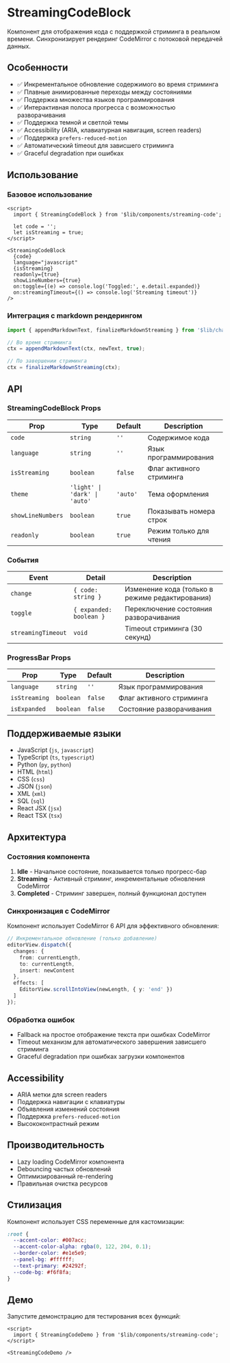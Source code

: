 # StreamingCodeBlock

Компонент для отображения кода с поддержкой стриминга в реальном времени. Синхронизирует рендеринг CodeMirror с потоковой передачей данных.

## Особенности

- ✅ Инкрементальное обновление содержимого во время стриминга
- ✅ Плавные анимированные переходы между состояниями
- ✅ Поддержка множества языков программирования
- ✅ Интерактивная полоса прогресса с возможностью разворачивания
- ✅ Поддержка темной и светлой темы
- ✅ Accessibility (ARIA, клавиатурная навигация, screen readers)
- ✅ Поддержка `prefers-reduced-motion`
- ✅ Автоматический timeout для зависшего стриминга
- ✅ Graceful degradation при ошибках

## Использование

### Базовое использование

```svelte
<script>
  import { StreamingCodeBlock } from '$lib/components/streaming-code';
  
  let code = '';
  let isStreaming = true;
</script>

<StreamingCodeBlock
  {code}
  language="javascript"
  {isStreaming}
  readonly={true}
  showLineNumbers={true}
  on:toggle={(e) => console.log('Toggled:', e.detail.expanded)}
  on:streamingTimeout={() => console.log('Streaming timeout')}
/>
```

### Интеграция с markdown рендерингом

```typescript
import { appendMarkdownText, finalizeMarkdownStreaming } from '$lib/chat/stream/markdown_block';

// Во время стриминга
ctx = appendMarkdownText(ctx, newText, true);

// По завершении стриминга
ctx = finalizeMarkdownStreaming(ctx);
```

## API

### StreamingCodeBlock Props

| Prop | Type | Default | Description |
|------|------|---------|-------------|
| `code` | `string` | `''` | Содержимое кода |
| `language` | `string` | `''` | Язык программирования |
| `isStreaming` | `boolean` | `false` | Флаг активного стриминга |
| `theme` | `'light' \| 'dark' \| 'auto'` | `'auto'` | Тема оформления |
| `showLineNumbers` | `boolean` | `true` | Показывать номера строк |
| `readonly` | `boolean` | `true` | Режим только для чтения |

### События

| Event | Detail | Description |
|-------|--------|-------------|
| `change` | `{ code: string }` | Изменение кода (только в режиме редактирования) |
| `toggle` | `{ expanded: boolean }` | Переключение состояния разворачивания |
| `streamingTimeout` | `void` | Timeout стриминга (30 секунд) |

### ProgressBar Props

| Prop | Type | Default | Description |
|------|------|---------|-------------|
| `language` | `string` | `''` | Язык программирования |
| `isStreaming` | `boolean` | `false` | Флаг активного стриминга |
| `isExpanded` | `boolean` | `false` | Состояние разворачивания |

## Поддерживаемые языки

- JavaScript (`js`, `javascript`)
- TypeScript (`ts`, `typescript`)
- Python (`py`, `python`)
- HTML (`html`)
- CSS (`css`)
- JSON (`json`)
- XML (`xml`)
- SQL (`sql`)
- React JSX (`jsx`)
- React TSX (`tsx`)

## Архитектура

### Состояния компонента

1. **Idle** - Начальное состояние, показывается только прогресс-бар
2. **Streaming** - Активный стриминг, инкрементальные обновления CodeMirror
3. **Completed** - Стриминг завершен, полный функционал доступен

### Синхронизация с CodeMirror

Компонент использует CodeMirror 6 API для эффективного обновления:

```typescript
// Инкрементальное обновление (только добавление)
editorView.dispatch({
  changes: {
    from: currentLength,
    to: currentLength,
    insert: newContent
  },
  effects: [
    EditorView.scrollIntoView(newLength, { y: 'end' })
  ]
});
```

### Обработка ошибок

- Fallback на простое отображение текста при ошибках CodeMirror
- Timeout механизм для автоматического завершения зависшего стриминга
- Graceful degradation при ошибках загрузки компонентов

## Accessibility

- ARIA метки для screen readers
- Поддержка навигации с клавиатуры
- Объявления изменений состояния
- Поддержка `prefers-reduced-motion`
- Высококонтрастный режим

## Производительность

- Lazy loading CodeMirror компонента
- Debouncing частых обновлений
- Оптимизированный re-rendering
- Правильная очистка ресурсов

## Стилизация

Компонент использует CSS переменные для кастомизации:

```css
:root {
  --accent-color: #007acc;
  --accent-color-alpha: rgba(0, 122, 204, 0.1);
  --border-color: #e1e5e9;
  --panel-bg: #ffffff;
  --text-primary: #24292f;
  --code-bg: #f6f8fa;
}
```

## Демо

Запустите демонстрацию для тестирования всех функций:

```svelte
<script>
  import { StreamingCodeDemo } from '$lib/components/streaming-code';
</script>

<StreamingCodeDemo />
```